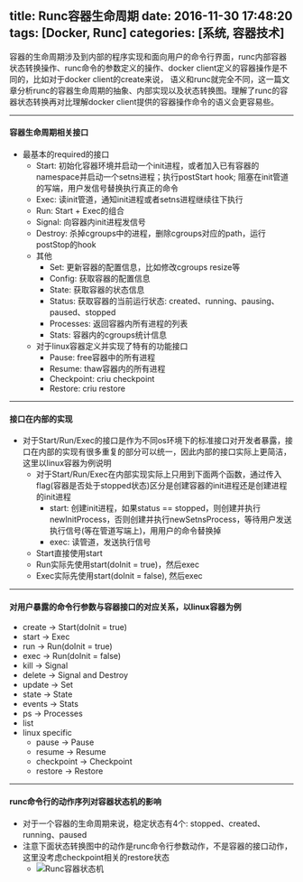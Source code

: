 title: Runc容器生命周期
date: 2016-11-30 17:48:20
tags: [Docker, Runc]
categories: [系统, 容器技术]
---

容器的生命周期涉及到内部的程序实现和面向用户的命令行界面，runc内部容器状态转换操作、runc命令的参数定义的操作、docker client定义的容器操作是不同的，比如对于docker client的create来说，
语义和runc就完全不同，这一篇文章分析runc的容器生命周期的抽象、内部实现以及状态转换图。理解了runc的容器状态转换再对比理解docker client提供的容器操作命令的语义会更容易些。


----


#### 容器生命周期相关接口
+ 最基本的required的接口
    + Start: 初始化容器环境并启动一个init进程，或者加入已有容器的namespace并启动一个setns进程；执行postStart hook; 阻塞在init管道的写端，用户发信号替换执行真正的命令
    + Exec: 读init管道，通知init进程或者setns进程继续往下执行
    + Run: Start + Exec的组合
    + Signal: 向容器内init进程发信号
    + Destroy: 杀掉cgroups中的进程，删除cgroups对应的path，运行postStop的hook
    + 其他
        + Set: 更新容器的配置信息，比如修改cgroups resize等
        + Config: 获取容器的配置信息
        + State: 获取容器的状态信息
        + Status: 获取容器的当前运行状态: created、running、pausing、paused、stopped
        + Processes: 返回容器内所有进程的列表
        + Stats: 容器内的cgroups统计信息
  + 对于linux容器定义并实现了特有的功能接口
      + Pause: free容器中的所有进程
      + Resume: thaw容器内的所有进程
      + Checkpoint: criu checkpoint
      + Restore: criu restore


----


#### 接口在内部的实现
+ 对于Start/Run/Exec的接口是作为不同os环境下的标准接口对开发者暴露，接口在内部的实现有很多重复的部分可以统一，因此内部的接口实际上更简洁，这里以linux容器为例说明
    + 对于Start/Run/Exec在内部实现实际上只用到下面两个函数，通过传入flag(容器是否处于stopped状态)区分是创建容器的init进程还是创建进程的init进程
        + start: 创建init进程，如果status == stopped，则创建并执行newInitProcess，否则创建并执行newSetnsProcess，等待用户发送执行信号(等在管道写端上)，用用户的命令替换掉
        + exec: 读管道，发送执行信号
    + Start直接使用start
    + Run实际先使用start(doInit = true)，然后exec
    + Exec实际先使用start(doInit = false), 然后exec


----


#### 对用户暴露的命令行参数与容器接口的对应关系，以linux容器为例
+ create -> Start(doInit = true)
+ start -> Exec 
+ run -> Run(doInit = true)
+ exec -> Run(doInit = false)
+ kill -> Signal 
+ delete -> Signal and Destroy
+ update -> Set 
+ state -> State 
+ events -> Stats 
+ ps -> Processes
+ list
+ linux specific
    + pause -> Pause 
    + resume -> Resume
    + checkpoint -> Checkpoint 
    + restore -> Restore 


----


#### runc命令行的动作序列对容器状态机的影响
+ 对于一个容器的生命周期来说，稳定状态有4个: stopped、created、running、paused
+ 注意下面状态转换图中的动作是runc命令行参数动作，不是容器的接口动作，这里没考虑checkpoint相关的restore状态
    + ![Runc容器状态机](/images/runc.png)


